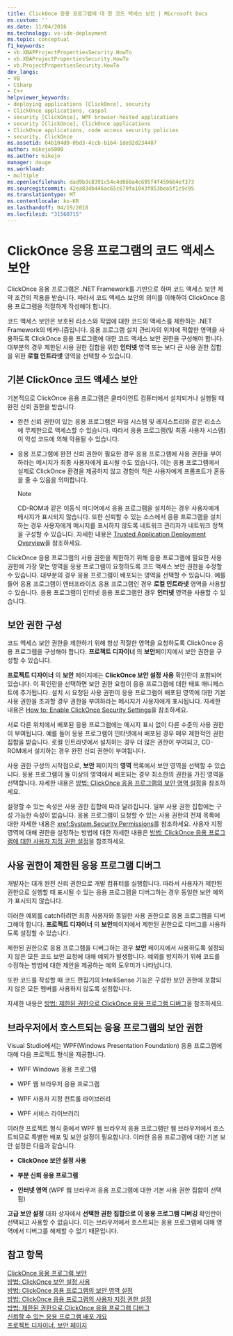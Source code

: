 ```yaml
---
title: ClickOnce 응용 프로그램에 대 한 코드 액세스 보안 | Microsoft Docs
ms.custom: ''
ms.date: 11/04/2016
ms.technology: vs-ide-deployment
ms.topic: conceptual
f1_keywords:
- vb.XBAPProjectPropertiesSecurity.HowTo
- vb.XBAProjectPropertiesSecurity.HowTo
- vb.ProjectPropertiesSecurity.HowTo
dev_langs:
- VB
- CSharp
- C++
helpviewer_keywords:
- deploying applications [ClickOnce], security
- ClickOnce applications, caspol
- security [ClickOnce], WPF browser-hosted applications
- security [ClickOnce], ClickOnce applications
- ClickOnce applications, code access security policies
- security, ClickOnce
ms.assetid: 04b104d0-0bd3-4ccb-b164-1de92d234487
author: mikejo5000
ms.author: mikejo
manager: douge
ms.workload:
- multiple
ms.openlocfilehash: dad9b3c8391c54c4d668a4c695f4f459664ef373
ms.sourcegitcommit: 42ea834b446ac65c679fa1043f853bea5f1c9c95
ms.translationtype: MT
ms.contentlocale: ko-KR
ms.lasthandoff: 04/19/2018
ms.locfileid: "31560715"
---
```

# <a name="code-access-security-for-clickonce-applications"></a>ClickOnce 응용 프로그램의 코드 액세스 보안
ClickOnce 응용 프로그램은 .NET Framework를 기반으로 하며 코드 액세스 보안 제약 조건의 적용을 받습니다. 따라서 코드 액세스 보안의 의미를 이해하여 ClickOnce 응용 프로그램을 적절하게 작성해야 합니다.  
  
 코드 액세스 보안은 보호된 리소스와 작업에 대한 코드의 액세스를 제한하는 .NET Framework의 메커니즘입니다. 응용 프로그램 설치 관리자의 위치에 적합한 영역을 사용하도록 ClickOnce 응용 프로그램에 대한 코드 액세스 보안 권한을 구성해야 합니다. 대부분의 경우 제한된 사용 권한 집합을 위한 **인터넷** 영역 또는 보다 큰 사용 권한 집합을 위한 **로컬 인트라넷** 영역을 선택할 수 있습니다.  
  
## <a name="default-clickonce-code-access-security"></a>기본 ClickOnce 코드 액세스 보안  
 기본적으로 ClickOnce 응용 프로그램은 클라이언트 컴퓨터에서 설치되거나 실행될 때 완전 신뢰 권한을 받습니다.  
  
-   완전 신뢰 권한이 있는 응용 프로그램은 파일 시스템 및 레지스트리와 같은 리소스에 무제한으로 액세스할 수 있습니다. 따라서 응용 프로그램(및 최종 사용자 시스템)이 악성 코드에 의해 악용될 수 있습니다.  
  
-   응용 프로그램에 완전 신뢰 권한이 필요한 경우 응용 프로그램에 사용 권한을 부여하라는 메시지가 최종 사용자에게 표시될 수도 있습니다. 이는 응용 프로그램에서 실제로 ClickOnce 환경을 제공하지 않고 경험이 적은 사용자에게 프롬프트가 혼동을 줄 수 있음을 의미합니다.  
  
    > [!NOTE]
    >  CD-ROM과 같은 이동식 미디어에서 응용 프로그램을 설치하는 경우 사용자에게 메시지가 표시되지 않습니다. 또한 신뢰할 수 있는 소스에서 응용 프로그램을 설치하는 경우 사용자에게 메시지를 표시하지 않도록 네트워크 관리자가 네트워크 정책을 구성할 수 있습니다. 자세한 내용은 [Trusted Application Deployment Overview](../deployment/trusted-application-deployment-overview.md)을 참조하세요.  
  
 ClickOnce 응용 프로그램의 사용 권한을 제한하기 위해 응용 프로그램에 필요한 사용 권한에 가장 맞는 영역을 응용 프로그램이 요청하도록 코드 액세스 보안 권한을 수정할 수 있습니다. 대부분의 경우 응용 프로그램이 배포되는 영역을 선택할 수 있습니다. 예를 들어 응용 프로그램이 엔터프라이즈 응용 프로그램인 경우 **로컬 인트라넷** 영역을 사용할 수 있습니다. 응용 프로그램이 인터넷 응용 프로그램인 경우 **인터넷** 영역을 사용할 수 있습니다.  
  
## <a name="configuring-security-permissions"></a>보안 권한 구성  
 코드 액세스 보안 권한을 제한하기 위해 항상 적절한 영역을 요청하도록 ClickOnce 응용 프로그램을 구성해야 합니다. **프로젝트 디자이너** 의 **보안**페이지에서 보안 권한을 구성할 수 있습니다.  
  
 **프로젝트 디자이너** 의 **보안** 페이지에는 **ClickOnce 보안 설정 사용** 확인란이 포함되어 있습니다. 이 확인란을 선택하면 보안 권한 요청이 응용 프로그램에 대한 배포 매니페스트에 추가됩니다. 설치 시 요청된 사용 권한이 응용 프로그램이 배포된 영역에 대한 기본 사용 권한을 초과할 경우 권한을 부여하라는 메시지가 사용자에게 표시됩니다. 자세한 내용은 [How to: Enable ClickOnce Security Settings](../deployment/how-to-enable-clickonce-security-settings.md)을 참조하세요.  
  
 서로 다른 위치에서 배포된 응용 프로그램에는 메시지 표시 없이 다른 수준의 사용 권한이 부여됩니다. 예를 들어 응용 프로그램이 인터넷에서 배포된 경우 매우 제한적인 권한 집합을 받습니다. 로컬 인트라넷에서 설치하는 경우 더 많은 권한이 부여되고, CD-ROM에서 설치하는 경우 완전 신뢰 권한이 부여됩니다.  
  
 사용 권한 구성의 시작점으로, **보안** 페이지의 **영역** 목록에서 보안 영역을 선택할 수 있습니다. 응용 프로그램이 둘 이상의 영역에서 배포되는 경우 최소한의 권한을 가진 영역을 선택합니다. 자세한 내용은 [방법: ClickOnce 응용 프로그램의 보안 영역 설정](../deployment/how-to-set-a-security-zone-for-a-clickonce-application.md)을 참조하세요.  
  
 설정할 수 있는 속성은 사용 권한 집합에 따라 달라집니다. 일부 사용 권한 집합에는 구성 가능한 속성이 없습니다. 응용 프로그램이 요청할 수 있는 사용 권한의 전체 목록에 대한 자세한 내용은 <xref:System.Security.Permissions>를 참조하세요. 사용자 지정 영역에 대해 권한을 설정하는 방법에 대한 자세한 내용은 [방법: ClickOnce 응용 프로그램에 대한 사용자 지정 권한 설정](../deployment/how-to-set-custom-permissions-for-a-clickonce-application.md)을 참조하세요.  
  
## <a name="debugging-an-application-that-has-restricted-permissions"></a>사용 권한이 제한된 응용 프로그램 디버그  
 개발자는 대개 완전 신뢰 권한으로 개발 컴퓨터를 실행합니다. 따라서 사용자가 제한된 권한으로 실행할 때 표시될 수 있는 응용 프로그램을 디버그하는 경우 동일한 보안 예외가 표시되지 않습니다.  
  
 이러한 예외를 catch하려면 최종 사용자와 동일한 사용 권한으로 응용 프로그램을 디버그해야 합니다. **프로젝트 디자이너** 의 **보안**페이지에서 제한된 권한으로 디버그를 사용하도록 설정할 수 있습니다.  
  
 제한된 권한으로 응용 프로그램을 디버그하는 경우 **보안** 페이지에서 사용하도록 설정되지 않은 모든 코드 보안 요청에 대해 예외가 발생합니다. 예외를 방지하기 위해 코드를 수정하는 방법에 대한 제안을 제공하는 예외 도우미가 나타납니다.  
  
 또한 코드를 작성할 때 코드 편집기의 IntelliSense 기능은 구성한 보안 권한에 포함되지 않은 모든 멤버를 사용하지 않도록 설정합니다.  
  
 자세한 내용은 [방법: 제한된 권한으로 ClickOnce 응용 프로그램 디버그](../deployment/how-to-debug-a-clickonce-application-with-restricted-permissions.md)을 참조하세요.  
  
## <a name="security-permissions-for-browser-hosted-applications"></a>브라우저에서 호스트되는 응용 프로그램의 보안 권한  
 Visual Studio에서는 WPF(Windows Presentation Foundation) 응용 프로그램에 대해 다음 프로젝트 형식을 제공합니다.  
  
-   WPF Windows 응용 프로그램  
  
-   WPF 웹 브라우저 응용 프로그램  
  
-   WPF 사용자 지정 컨트롤 라이브러리  
  
-   WPF 서비스 라이브러리  
  
 이러한 프로젝트 형식 중에서 WPF 웹 브라우저 응용 프로그램만 웹 브라우저에서 호스트되므로 특별한 배포 및 보안 설정이 필요합니다. 이러한 응용 프로그램에 대한 기본 보안 설정은 다음과 같습니다.  
  
-   **ClickOnce 보안 설정 사용**  
  
-   **부분 신뢰 응용 프로그램**  
  
-   **인터넷 영역** (WPF 웹 브라우저 응용 프로그램에 대한 기본 사용 권한 집합이 선택됨)  
  
 **고급 보안 설정** 대화 상자에서 **선택한 권한 집합으로 이 응용 프로그램 디버깅** 확인란이 선택되고 사용할 수 없습니다. 이는 브라우저에서 호스트되는 응용 프로그램에 대해 영역에서 디버그를 해제할 수 없기 때문입니다.  
  
## <a name="see-also"></a>참고 항목  
 [ClickOnce 응용 프로그램 보안](../deployment/securing-clickonce-applications.md)   
 [방법: ClickOnce 보안 설정 사용](../deployment/how-to-enable-clickonce-security-settings.md)   
 [방법: ClickOnce 응용 프로그램의 보안 영역 설정](../deployment/how-to-set-a-security-zone-for-a-clickonce-application.md)   
 [방법: ClickOnce 응용 프로그램의 사용자 지정 권한 설정](../deployment/how-to-set-custom-permissions-for-a-clickonce-application.md)   
 [방법: 제한된 권한으로 ClickOnce 응용 프로그램 디버그](../deployment/how-to-debug-a-clickonce-application-with-restricted-permissions.md)   
 [신뢰할 수 있는 응용 프로그램 배포 개요](../deployment/trusted-application-deployment-overview.md)   
 [프로젝트 디자이너, 보안 페이지](../ide/reference/security-page-project-designer.md)